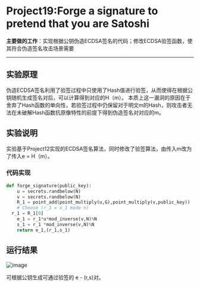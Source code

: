 # Project19:Forge a signature to pretend that you are Satoshi
**主要做的工作**：实现根据公钥伪造ECDSA签名的代码；修改ECDSA验签函数，使其符合伪造签名攻击场景需要
***
## 实验原理
伪造ECDSA签名利用了验签过程中只使用了Hash值进行验签，从而使得在根据公钥随机生成签名对后，可以计算得到对应的H（m）。
本质上这一漏洞的原因在于舍弃了Hash函数的单向性，若验签过程中仍保留对于明文m的Hash，则攻击者无法在未破解Hash函数抗原像特性的前提下得到伪造签名对对应的m。
## 实验说明
实验基于Project12实现的ECDSA签名算法，同时修改了验签算法，由传入m改为了传入e = H（m）。
### 代码实现
```python
def forge_signature(public_key):  
    u = secrets.randbelow(N)  
    v = secrets.randbelow(N)  
    R_1 = point_add(point_multiply(u,G),point_multiply(v,public_key))  
    # Choose (r_1 = x_1 mode n)  
  r_1 = R_1[0]  
    e_1 = r_1*u*mod_inverse(v,N)%N  
    s_1 = r_1 *mod_inverse(v,N)%N  
    return e_1,(r_1,s_1)
```
## 运行结果
![image](https://github.com/Dianyudengdeng/homework-group-113/assets/93588357/dbe7384f-cf5f-49e1-b27b-818094767ed5)

可根据公钥生成可通过验签的 e - (r,s)对。

